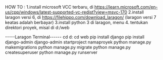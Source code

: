 HOW TO : 
1.install microsoft VCC terbaru, di https://learn.microsoft.com/en-us/cpp/windows/latest-supported-vc-redist?view=msvc-170
2.install laragon versi 6, di https://filehippo.com/download_laragon/   (laragon versi 7 keatas adalah berbayar)
3.install python 3 di laragon, menu 
4. tentukan direktori proyek, misal di d:/web

-----Laragon Terminal------
cd d:
cd web
pip install django
pip install django-admin
django-admin startproject namaproyek
python manage.py makemigrations
python manage.py migrate
python manage.py createsuperuser
python manage.py runserver
